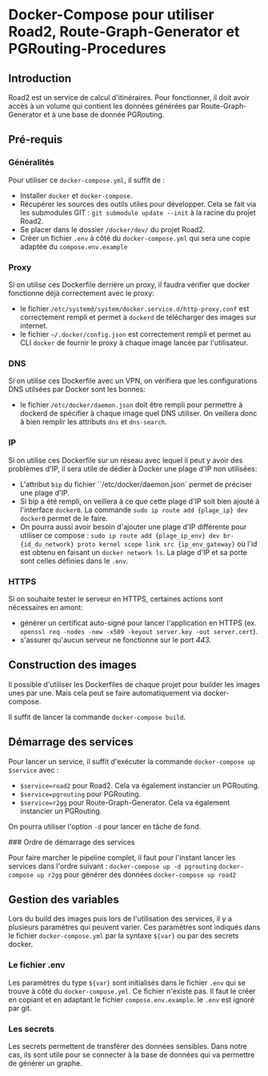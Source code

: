 # Docker-Compose pour utiliser Road2, Route-Graph-Generator et PGRouting-Procedures

## Introduction

Road2 est un service de calcul d'itinéraires. Pour fonctionner, il doit avoir accès à un volume qui contient les données générées par Route-Graph-Generator et à une base de donnée PGRouting.

## Pré-requis

### Généralités 

Pour utiliser ce `docker-compose.yml`, il suffit de :
- Installer `docker` et `docker-compose`.
- Récupérer les sources des outils utiles pour développer. Cela se fait via les submodules GIT : `git submodule update --init` à la racine du projet Road2.
- Se placer dans le dossier `/docker/dev/` du projet Road2.
- Créer un fichier `.env` à côté du `docker-compose.yml` qui sera une copie adaptée du `compose.env.example`

### Proxy
Si on utilise ces Dockerfile derrière un proxy, il faudra vérifier que docker fonctionne déjà correctement avec le proxy:
- le fichier `/etc/systemd/system/docker.service.d/http-proxy.conf` est correctement rempli et permet à `dockerd` de télécharger des images sur internet. 
- le fichier `~/.docker/config.json` est correctement rempli et permet au CLI `docker` de fournir le proxy à chaque image lancée par l'utilisateur.

### DNS 
Si on utilise ces Dockerfile avec un VPN, on vérifiera que les configurations DNS utilsées par Docker sont les bonnes: 
- le fichier `/etc/docker/daemon.json` doit être rempli pour permettre à dockerd de spécifier à chaque image quel DNS utiliser. On veillera donc à bien remplir les attributs `dns` et `dns-search`.

### IP 
Si on utilise ces Dockerfile sur un réseau avec lequel il peut y avoir des problèmes d'IP, il sera utile de dédier à Docker une plage d'IP non utilisées:
- L'attribut `bip` du fichier ``/etc/docker/daemon.json` permet de préciser une plage d'IP. 
- Si bip a été rempli, on veillera à ce que cette plage d'IP soit bien ajouté à l'interface `docker0`. La commande `sudo ip route add {plage_ip} dev docker0` permet de le faire. 
- On pourra aussi avoir besoin d'ajouter une plage d'IP différente pour utiliser ce compose : `sudo ip route add {plage_ip_env} dev br-{id_du_network} proto kernel scope link src {ip_env_gateway}` où l'id est obtenu en faisant un `docker network ls`. La plage d'IP et sa porte sont celles définies dans le `.env`. 

### HTTPS
Si on souhaite tester le serveur en HTTPS, certaines actions sont nécessaires en amont: 
- générer un certificat auto-signé pour lancer l'application en HTTPS (ex. `openssl req -nodes -new -x509 -keyout server.key -out server.cert`).
- s'assurer qu'aucun serveur ne fonctionne sur le port *443*.

## Construction des images

Il possible d'utiliser les Dockerfiles de chaque projet pour builder les images unes par une. Mais cela peut se faire automatiquement via docker-compose.

Il suffit de lancer la commande `docker-compose build`.

## Démarrage des services

Pour lancer un service, il suffit d'exécuter la commande `docker-compose up $service` avec :
- `$service=road2` pour Road2. Cela va également instancier un PGRouting.
- `$service=pgrouting` pour PGRouting.
- `$service=r2gg` pour Route-Graph-Generator. Cela va également instancier un PGRouting.

On pourra utiliser l'option `-d` pour lancer en tâche de fond.

### Ordre de démarrage des services

Pour faire marcher le pipeline complet, il faut pour l'instant lancer les services dans l'ordre suivant :
`docker-compose up -d pgrouting`
`docker-compose up r2gg` pour générer des données
`docker-compose up road2`

## Gestion des variables

Lors du build des images puis lors de l'utilisation des services, il y a plusieurs paramètres qui peuvent varier. Ces paramètres sont indiqués dans le fichier `docker-compose.yml` par la syntaxe `${var}` ou par des secrets docker.

### Le fichier .env

Les paramètres du type `${var}` sont initialisés dans le fichier `.env` qui se trouve à côté du `docker-compose.yml`. Ce fichier n'existe pas. Il faut le créer en copiant et en adaptant le fichier `compose.env.example`. le `.env` est ignoré par git.

### Les secrets

Les secrets permettent de transférer des données sensibles. Dans notre cas, ils sont utile pour se connecter à la base de données qui va permettre de générer un graphe. 

